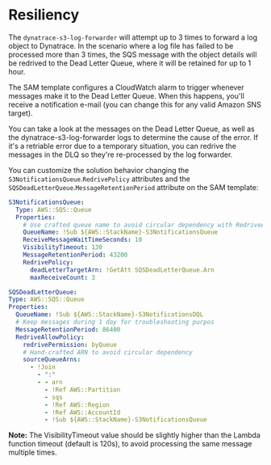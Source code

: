 # Resiliency

The `dynatrace-s3-log-forwarder` will attempt up to 3 times to forward a log object to Dynatrace. In the scenario where a log file has failed to be processed more than 3 times, the SQS message with the object details will be redrived to the Dead Letter Queue, where it will be retained for up to 1 hour.

The SAM template configures a CloudWatch alarm to trigger whenever messages make it to the Dead Letter Queue. When this happens, you'll receive a notification e-mail (you can change this for any valid Amazon SNS target).

You can take a look at the messages on the Dead Letter Queue, as well as the dynatrace-s3-log-forwarder logs to determine the cause of the error. If it's a retriable error due to a temporary situation, you can redrive the messages in the DLQ so they're re-processed by the log forwarder.

You can customize the solution behavior changing the `S3NotificationsQueue`.`RedrivePolicy` attributes and the `SQSDeadLetterQueue`.`MessageRetentionPeriod` attribute on the SAM template:

```yaml
S3NotificationsQueue:
  Type: AWS::SQS::Queue
  Properties:
    # Use crafted queue name to avoid circular dependency with RedriveAllowPolic
    QueueName: !Sub ${AWS::StackName}-S3NotificationsQueue
    ReceiveMessageWaitTimeSeconds: 10
    VisibilityTimeout: 130
    MessageRetentionPeriod: 43200
    RedrivePolicy:
      deadLetterTargetArn: !GetAtt SQSDeadLetterQueue.Arn
      maxReceiveCount: 3

SQSDeadLetterQueue:
Type: AWS::SQS::Queue
Properties:
  QueueName: !Sub ${AWS::StackName}-S3NotificationsDQL
  # Keep messages during 1 day for troubleshooting purpos
  MessageRetentionPeriod: 86400
  RedriveAllowPolicy:
    redrivePermission: byQueue
    # Hand-crafted ARN to avoid circular dependency
    sourceQueueArns:
      - !Join
        - ":"
        - - arn
          - !Ref AWS::Partition
          - sqs
          - !Ref AWS::Region
          - !Ref AWS::AccountId
          - !Sub ${AWS::StackName}-S3NotificationsQueue
```

**Note:** The VisibilityTimeout value should be slightly higher than the Lambda function timeout (default is 120s), to avoid processing the same message multiple times.
